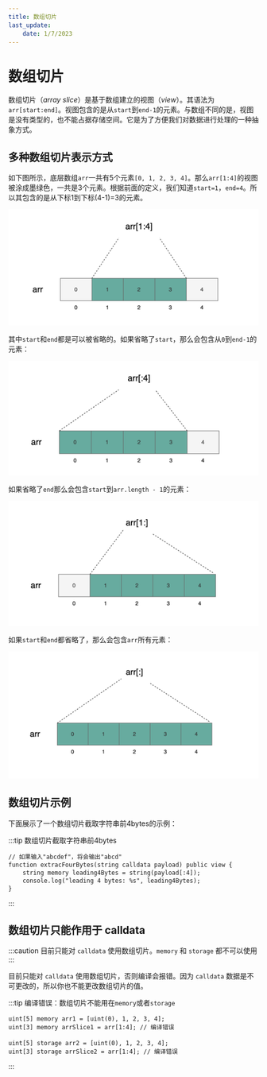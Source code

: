 ```yaml
---
title: 数组切片
last_update:
    date: 1/7/2023
---
```


# 数组切片

数组切片（_array slice_）是基于数组建立的视图（_view_）。其语法为`arr[start:end]`。视图包含的是从`start`到`end-1`的元素。与数组不同的是，视图是没有类型的，也不能占据存储空间。它是为了方便我们对数据进行处理的一种抽象方式。

## 多种数组切片表示方式

如下图所示，底层数组`arr`一共有5个元素`[0, 1, 2, 3, 4]`。那么`arr[1:4]`的视图被涂成墨绿色，一共是3个元素。根据前面的定义，我们知道`start=1`，`end=4`。所以其包含的是从下标1到下标(4-1)=3的元素。

![](./assets/array-slice/3b5e940cbb0b4582b1b4c67df180f61e.png)

其中`start`和`end`都是可以被省略的。如果省略了`start`，那么会包含从`0`到`end-1`的元素：

![](./assets/array-slice/f007025008ff4121b0d25cf99cd2c1f4.png)

如果省略了`end`那么会包含`start`到`arr.length - 1`的元素：

![](./assets/array-slice/dbe4c8a453814dcf8b34765530343330.png)

如果`start`和`end`都省略了，那么会包含`arr`所有元素：

![](./assets/array-slice/566a7e04f5a24d1880938fd5a9023537.png)


## 数组切片示例

下面展示了一个数组切片截取字符串前4bytes的示例：

:::tip 数组切片截取字符串前4bytes
```solidity
// 如果输入"abcdef"，将会输出"abcd"
function extracFourBytes(string calldata payload) public view {
    string memory leading4Bytes = string(payload[:4]);
    console.log("leading 4 bytes: %s", leading4Bytes);
}
```
:::

##  数组切片只能作用于 calldata 

:::caution
目前只能对 `calldata` 使用数组切片。`memory` 和 `storage` 都不可以使用
:::

目前只能对 `calldata` 使用数组切片，否则编译会报错。因为 `calldata` 数据是不可更改的，所以你也不能更改数组切片的值。

:::tip 编译错误：数组切片不能用在`memory`或者`storage`
```solidity
uint[5] memory arr1 = [uint(0), 1, 2, 3, 4];
uint[3] memory arrSlice1 = arr[1:4]; // 编译错误

uint[5] storage arr2 = [uint(0), 1, 2, 3, 4];
uint[3] storage arrSlice2 = arr[1:4]; // 编译错误
```
:::

